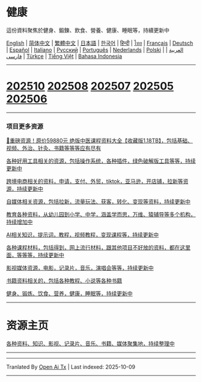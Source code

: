 # 健康
這份資料聚焦於健身、鍛鍊、飲食、營養、健康、睡眠等，持續更新中

[English](https://openaitx.github.io/view.html?user=mswnlz&project=healthy&lang=en) | [简体中文](https://openaitx.github.io/view.html?user=mswnlz&project=healthy&lang=zh-CN) | [繁體中文](https://openaitx.github.io/view.html?user=mswnlz&project=healthy&lang=zh-TW) | [日本語](https://openaitx.github.io/view.html?user=mswnlz&project=healthy&lang=ja) | [한국어](https://openaitx.github.io/view.html?user=mswnlz&project=healthy&lang=ko) | [हिन्दी](https://openaitx.github.io/view.html?user=mswnlz&project=healthy&lang=hi) | [ไทย](https://openaitx.github.io/view.html?user=mswnlz&project=healthy&lang=th) | [Français](https://openaitx.github.io/view.html?user=mswnlz&project=healthy&lang=fr) | [Deutsch](https://openaitx.github.io/view.html?user=mswnlz&project=healthy&lang=de) | [Español](https://openaitx.github.io/view.html?user=mswnlz&project=healthy&lang=es) | [Italiano](https://openaitx.github.io/view.html?user=mswnlz&project=healthy&lang=it) | [Русский](https://openaitx.github.io/view.html?user=mswnlz&project=healthy&lang=ru) | [Português](https://openaitx.github.io/view.html?user=mswnlz&project=healthy&lang=pt) | [Nederlands](https://openaitx.github.io/view.html?user=mswnlz&project=healthy&lang=nl) | [Polski](https://openaitx.github.io/view.html?user=mswnlz&project=healthy&lang=pl) | [العربية](https://openaitx.github.io/view.html?user=mswnlz&project=healthy&lang=ar) | [فارسی](https://openaitx.github.io/view.html?user=mswnlz&project=healthy&lang=fa) | [Türkçe](https://openaitx.github.io/view.html?user=mswnlz&project=healthy&lang=tr) | [Tiếng Việt](https://openaitx.github.io/view.html?user=mswnlz&project=healthy&lang=vi) | [Bahasa Indonesia](https://openaitx.github.io/view.html?user=mswnlz&project=healthy&lang=id)


--------------
# [202510](https://raw.githubusercontent.com/mswnlz/healthy/main/202510.md) [202508](https://raw.githubusercontent.com/mswnlz/healthy/main/202508.md) [202507](https://raw.githubusercontent.com/mswnlz/healthy/main/202507.md) [202505](https://raw.githubusercontent.com/mswnlz/healthy/main/202505.md) [202506](https://raw.githubusercontent.com/mswnlz/healthy/main/202506.md)

---------------
### 项目更多资源

[🎁重磅资源！原价59880元 绝版中医课程资料大全【收藏版1.18TB】，包括基础、视频、外治、针灸、书籍等等等应有尽有](https://github.com/mswnlz/chinese-traditional)

[各种好用工具相关的资源，包括操作系统，各种插件，绿色破解版工具等等，持续更新中](https://github.com/mswnlz/tools)


[跨境电商相关的资料，申请，支付、外贸，tiktok，亚马逊，开店铺，拉新等资源，持续更新中](https://github.com/mswnlz/cross-border)

[自媒体相关资源，包括拉新，流量玩法、获客，转化、变现等资料，持续更新中](https://github.com/mswnlz/self-media)

[ 教育各种资料，从幼儿园到小学、中学，涵盖学而思，万维、猿辅导等多个机构，持续增加中](https://github.com/mswnlz/edu-knowlege)

[AI相关知识，提示词，教程，视频教程，变现课程等，持续更新中](https://github.com/mswnlz/AIknowledge)

[各种课程材料，包括得到，网上流行材料，跟其他项目不好放的资料，都在这里面，等等等，持续更新中](https://github.com/mswnlz/curriculum)

[影视媒体资源，电影，记录片，音乐，演唱会等等，持续更新中](https://github.com/mswnlz/movies)

[书籍资料相关的，包括各种教程、小说等各种书籍](https://github.com/mswnlz/book)

[健身、锻炼、饮食、营养，健康，睡眠等，持续更新中](https://github.com/mswnlz/healthy)


---------------
# 资源主页
[各种资料、知识、影视、记录片、音乐、书籍、媒体聚集地，持续整理中](https://github.com/mswnlz)

---------------


---

Tranlated By [Open Ai Tx](https://github.com/OpenAiTx/OpenAiTx) | Last indexed: 2025-10-09

---